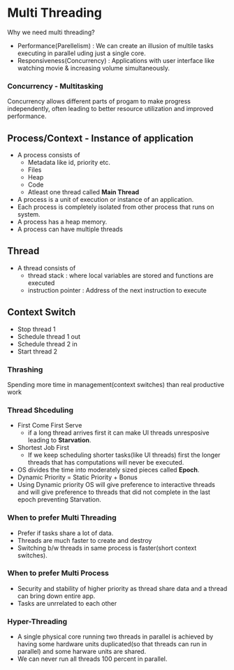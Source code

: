 # Multi Threading
Why we need multi threading?
- Performance(Parellelism) : We can create an illusion of multile tasks executing in parallel uding just a single core.
- Responsiveness(Concurrency) : Applications with user interface like watching movie & increasing volume simultaneously.

### Concurrency - Multitasking
Concurrency allows different parts of progam to make progress independently,
often leading to better resource utilization and improved performance.

## Process/Context - Instance of application
- A process consists of
  - Metadata like id, priority etc.
  - Files
  - Heap
  - Code
  - Atleast one thread called <b>Main Thread</b>
- A process is a unit of execution or instance of an application.
- Each process is completely isolated from other process that runs on system.
- A process has a heap memory.
- A process can have multiple threads

## Thread
- A thread consists of
  - thread stack : where local variables are stored and functions are executed
  - instruction pointer : Address of the next instruction to execute
  
## Context Switch
- Stop thread 1
- Schedule thread 1 out
- Schedule thread 2 in
- Start thread 2

### Thrashing
Spending more time in management(context switches) than real productive work

### Thread Shceduling
- First Come First Serve
  - if a long thread arrives first it can make UI threads unresposive leading to <b>Starvation</b>.
- Shortest Job First 
  -  If we keep scheduling shorter tasks(like UI threads) first the longer threads that has computations will never be executed.
- OS divides the time into moderately sized pieces called <b>Epoch</b>.
- Dynamic Priority = Static Priority + Bonus
- Using Dynamic priority OS will give preference to interactive threads and will give preference to threads that did not complete in the last epoch preventing Starvation.

### When to prefer Multi Threading
- Prefer if tasks share a lot of data.
- Threads are much faster to create and destroy
- Switching b/w threads in same process is faster(short context switches).

### When to prefer Multi Process
- Security and stability of higher priority as thread share data and a thread can bring down entire app.
- Tasks are unrrelated to each other

### Hyper-Threading
- A single physical core running two threads in parallel is achieved by  having some hardware units duplicated(so that threads can run in parallel) and some harware units are shared.
- We can never run all threads 100 percent in parallel.
